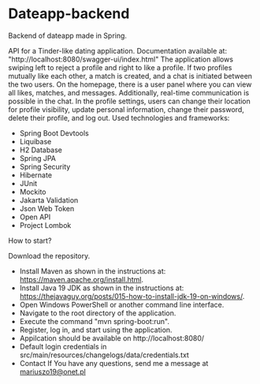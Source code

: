 # Dateapp-backend
Backend of dateapp made in Spring.

API for a Tinder-like dating application.
Documentation available at: "http://localhost:8080/swagger-ui/index.html"
The application allows swiping left to reject a profile and right to like a profile.
If two profiles mutually like each other, a match is created, and a chat is initiated between the two users.
On the homepage, there is a user panel where you can view all likes, matches, and messages.
Additionally, real-time communication is possible in the chat.
In the profile settings, users can change their location for profile visibility, update personal information, change their password, delete their profile, and log out.
Used technologies and frameworks:

* Spring Boot Devtools
* Liquibase
* H2 Database
* Spring JPA
* Spring Security
* Hibernate
* JUnit
* Mockito
* Jakarta Validation
* Json Web Token
* Open API
* Project Lombok

How to start?

Download the repository.
* Install Maven as shown in the instructions at: https://maven.apache.org/install.html.
* Install Java 19 JDK as shown in the instructions at: https://thejavaguy.org/posts/015-how-to-install-jdk-19-on-windows/.
* Open Windows PowerShell or another command line interface.
* Navigate to the root directory of the application.
* Execute the command "mvn spring-boot:run".
* Register, log in, and start using the application.
* Appilcation should be available on http://localhost:8080/
* Default login credentials in src/main/resources/changelogs/data/credentials.txt
* Contact If You have any questions, send me a message at mariuszo19@onet.pl
